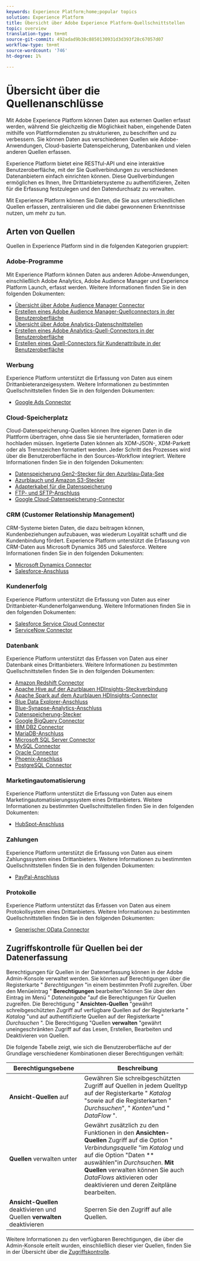 ```yaml
---
keywords: Experience Platform;home;popular topics
solution: Experience Platform
title: Übersicht über Adobe Experience Platform-Quellschnittstellen
topic: overview
translation-type: tm+mt
source-git-commit: 492adad9b38c8850130931d3d393f28c67057d07
workflow-type: tm+mt
source-wordcount: '746'
ht-degree: 1%

---
```



# Übersicht über die Quellenanschlüsse

Mit Adobe Experience Platform können Daten aus externen Quellen erfasst werden, während Sie gleichzeitig die Möglichkeit haben, eingehende Daten mithilfe von Plattformdiensten zu strukturieren, zu beschriften und zu verbessern. Sie können Daten aus verschiedenen Quellen wie Adobe-Anwendungen, Cloud-basierte Datenspeicherung, Datenbanken und vielen anderen Quellen erfassen.

Experience Platform bietet eine RESTful-API und eine interaktive Benutzeroberfläche, mit der Sie Quellverbindungen zu verschiedenen Datenanbietern einfach einrichten können. Diese Quellverbindungen ermöglichen es Ihnen, Ihre Drittanbietersysteme zu authentifizieren, Zeiten für die Erfassung festzulegen und den Datendurchsatz zu verwalten.

Mit Experience Platform können Sie Daten, die Sie aus unterschiedlichen Quellen erfassen, zentralisieren und die dabei gewonnenen Erkenntnisse nutzen, um mehr zu tun.

## Arten von Quellen

Quellen in Experience Platform sind in die folgenden Kategorien gruppiert:

### Adobe-Programme

Mit Experience Platform können Daten aus anderen Adobe-Anwendungen, einschließlich Adobe Analytics, Adobe Audience Manager und Experience Platform Launch, erfasst werden. Weitere Informationen finden Sie in den folgenden Dokumenten:

- [Übersicht über Adobe Audience Manager Connector](connectors/adobe-applications/audience-manager.md)
- [Erstellen eines Adobe Audience Manager-Quellconnectors in der Benutzeroberfläche](./tutorials/ui/create/adobe-applications/audience-manager.md)
- [Übersicht über Adobe Analytics-Datenschnittstellen](connectors/adobe-applications/analytics.md)
- [Erstellen eines Adobe Analytics-Quell-Connectors in der Benutzeroberfläche](./tutorials/ui/create/adobe-applications/analytics.md)
- [Erstellen eines Quell-Connectors für Kundenattribute in der Benutzeroberfläche](./tutorials/ui/create/adobe-applications/customer-attributes.md)

### Werbung

Experience Platform unterstützt die Erfassung von Daten aus einem Drittanbieteranzeigesystem. Weitere Informationen zu bestimmten Quellschnittstellen finden Sie in den folgenden Dokumenten:

- [Google Ads Connector](connectors/advertising/ads.md)

### Cloud-Speicherplatz

Cloud-Datenspeicherung-Quellen können Ihre eigenen Daten in die Plattform übertragen, ohne dass Sie sie herunterladen, formatieren oder hochladen müssen. Ingetierte Daten können als XDM-JSON-, XDM-Parkett oder als Trennzeichen formatiert werden. Jeder Schritt des Prozesses wird über die Benutzeroberfläche in den Sources-Workflow integriert. Weitere Informationen finden Sie in den folgenden Dokumenten:

- [Datenspeicherung Gen2-Stecker für den Azurblau-Data-See](connectors/cloud-storage/adls-gen2.md)
- [Azurblauch und Amazon S3-Stecker](connectors/cloud-storage/blob-s3.md)
- [Adapterkabel für die Datenspeicherung](connectors/cloud-storage/azure-file-storage.md)
- [FTP- und SFTP-Anschluss](connectors/cloud-storage/ftp-sftp.md)
- [Google Cloud-Datenspeicherung-Connector](connectors/cloud-storage/google-cloud-storage.md)

### CRM (Customer Relationship Management)

CRM-Systeme bieten Daten, die dazu beitragen können, Kundenbeziehungen aufzubauen, was wiederum Loyalität schafft und die Kundenbindung fördert. Experience Platform unterstützt die Erfassung von CRM-Daten aus Microsoft Dynamics 365 und Salesforce. Weitere Informationen finden Sie in den folgenden Dokumenten:

- [Microsoft Dynamics Connector](connectors/crm/ms-dynamics.md)
- [Salesforce-Anschluss](connectors/crm/salesforce.md)

### Kundenerfolg

Experience Platform unterstützt die Erfassung von Daten aus einer Drittanbieter-Kundenerfolganwendung. Weitere Informationen finden Sie in den folgenden Dokumenten:

- [Salesforce Service Cloud Connector](connectors/customer-success/salesforce-service-cloud.md)
- [ServiceNow Connector](connectors/customer-success/servicenow.md)

### Datenbank

Experience Platform unterstützt das Erfassen von Daten aus einer Datenbank eines Drittanbieters. Weitere Informationen zu bestimmten Quellschnittstellen finden Sie in den folgenden Dokumenten:

- [Amazon Redshift Connector](connectors/databases/redshift.md)
- [Apache Hive auf der Azurblauen HDInsights-Steckverbindung](connectors/databases/hive.md)
- [Apache Spark auf dem Azurblauen HDInsights-Connector](connectors/databases/spark.md)
- [Blue Data Explorer-Anschluss](connectors/databases/data-explorer.md)
- [Blue-Synapse-Analytics-Anschluss](connectors/databases/synapse-analytics.md)
- [Datenspeicherung-Stecker](connectors/databases/ats.md)
- [Google BigQuery Connector](connectors/databases/bigquery.md)
- [IBM DB2 Connector](connectors/databases/ibm-db2.md)
- [MariaDB-Anschluss](connectors/databases/mariadb.md)
- [Microsoft SQL Server Connector](connectors/databases/sql-server.md)
- [MySQL Connector](connectors/databases/mysql.md)
- [Oracle Connector](connectors/databases/oracle.md)
- [Phoenix-Anschluss](connectors/databases/phoenix.md)
- [PostgreSQL Connector](connectors/databases/postgres.md)

### Marketingautomatisierung

Experience Platform unterstützt die Erfassung von Daten aus einem Marketingautomatisierungssystem eines Drittanbieters. Weitere Informationen zu bestimmten Quellschnittstellen finden Sie in den folgenden Dokumenten:

- [HubSpot-Anschluss](connectors/marketing-automation/hubspot.md)

### Zahlungen

Experience Platform unterstützt die Erfassung von Daten aus einem Zahlungssystem eines Drittanbieters. Weitere Informationen zu bestimmten Quellschnittstellen finden Sie in den folgenden Dokumenten:

- [PayPal-Anschluss](connectors/payments/paypal.md)

### Protokolle

Experience Platform unterstützt das Erfassen von Daten aus einem Protokollsystem eines Drittanbieters. Weitere Informationen zu bestimmten Quellschnittstellen finden Sie in den folgenden Dokumenten:

- [Generischer OData Connector](connectors/protocols/odata.md)

## Zugriffskontrolle für Quellen bei der Datenerfassung

Berechtigungen für Quellen in der Datenerfassung können in der Adobe Admin-Konsole verwaltet werden. Sie können auf Berechtigungen über die Registerkarte &quot; *Berechtigungen* &quot;in einem bestimmten Profil zugreifen. Über den Menüeintrag &quot; **Berechtigungen** bearbeiten&quot;können Sie über den Eintrag im Menü &quot; *Dateneingabe* &quot;auf die Berechtigungen für Quellen zugreifen. Die Berechtigung &quot; **Ansichten-Quellen** &quot;gewährt schreibgeschützten Zugriff auf verfügbare Quellen auf der Registerkarte &quot; *Katalog* &quot;und auf authentifizierte Quellen auf der Registerkarte &quot; *Durchsuchen* &quot;. Die Berechtigung &quot;Quellen **verwalten** &quot;gewährt uneingeschränkten Zugriff auf das Lesen, Erstellen, Bearbeiten und Deaktivieren von Quellen.

Die folgende Tabelle zeigt, wie sich die Benutzeroberfläche auf der Grundlage verschiedener Kombinationen dieser Berechtigungen verhält:

| Berechtigungsebene | Beschreibung |
| ---- | ----|
| **Ansicht-Quellen** auf | Gewähren Sie schreibgeschützten Zugriff auf Quellen in jedem Quelltyp auf der Registerkarte &quot; *Katalog* &quot;sowie auf die Registerkarten &quot; *Durchsuchen*&quot;, &quot; *Konten*&quot;und &quot; *DataFlow* &quot;. |
| **Quellen** verwalten unter | Gewährt zusätzlich zu den Funktionen in den **Ansichten-Quellen** Zugriff auf die Option &quot; *Verbindungsquelle* &quot;im *Katalog* und auf die Option &quot;Daten ** auswählen&quot;in *Durchsuchen*. **Mit Quellen** verwalten können Sie auch *DataFlows* aktivieren oder deaktivieren und deren Zeitpläne bearbeiten. |
| **Ansicht-Quellen** deaktivieren und Quellen **verwalten** deaktivieren | Sperren Sie den Zugriff auf alle Quellen. |

Weitere Informationen zu den verfügbaren Berechtigungen, die über die Admin-Konsole erteilt wurden, einschließlich dieser vier Quellen, finden Sie in der Übersicht über die [Zugriffskontrolle](../access-control/home.md).
